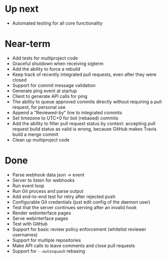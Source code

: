# Up next

 * Automated testing for all core functionality

# Near-term

 * Add tests for multiproject code
 * Graceful shutdown when receiving sigterm
 * Add the ability to force a rebuild
 * Keep track of recently integrated pull requests, even after they were closed
 * Support for commit message validation
 * Generate ping event at startup
 * Client to generate API calls for ping
 * The ability to queue approved commits directly without requiring a pull
   request, for personal use
 * Append a "Reviewed-by" line to integrated commits
 * Set timezone to UTC+0 for bot (rebased) commits
 * Add the ability to filter pull request status by context:
   accepting pull request build status as valid is wrong,
   because GitHub makes Travis build a merge commit
 * Clean up multiproject code

# Done

 * Parse webhook data json -> event
 * Server to listen for webhooks
 * Run event loop
 * Run Git process and parse output
 * Add end-to-end test for retry after rejected push
 * Configurable Git credentials (just edit config of the daemon user)
 * Test that the server continues serving after an invalid hook
 * Render webinterface pages
 * Serve webinterface pages
 * Test with GitHub
 * Support for basic review policy enforcement (whitelist reviewer usernames)
 * Support for multiple repositories
 * Make API calls to leave comments and close pull requests
 * Support for `--autosquash` rebasing

